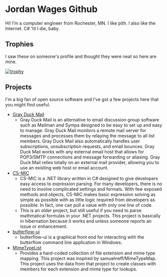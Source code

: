 # Jordan Wages Github
Hi! I’m a computer engineer from Rochester, MN. I like pith. I also like the Internet. C# 'til I die, baby.

## Trophies
I saw these on someone's profile and thought they were neat so here are mine.

[![trophy](https://github-profile-trophy.vercel.app/?username=wagesj45&theme=darkhub&column=4)](https://github.com/ryo-ma/github-profile-trophy)

## Projects
I'm a big fan of open source software and I've got a few projects here that you might find useful.

* [Gray Duck Mail](https://github.com/wagesj45/gray-duck-mail)
  - Gray Duck Mail is an alternative to email discussion group software such as Mailman and Sympa designed to be easy to set up and easy to manage. Gray Duck Mail monitors a remote mail server for messages and processes them by relaying the message to all list members. Gray Duck Mail also automatically handles user subscriptions, unsubscription requests, and email bounces. Gray Duck Mail works with any external email host that allows for POP3/SMTP connections and message forwarding or aliasing. Gray Duck Mail relies totally on an external mail provider, allowing you to use an existing web host or email account.
* [CS-MIC](https://github.com/wagesj45/cs-mic)
  - CS-MIC is a .NET library written in C# designed to give developers easy access to expression parsing. For many developers, there is no need to involve complicated settings and formats. With few exposed methods and objects, CS-MIC makes basic expression solving as simple as possible with as little logic required from developers as possible. In fact, one can pull a value with only one line of code.
  - This is an older project, but still useful if you need to parse mathmatical formulas in your .NET projects. This project is basically in hibernation because it works and unless someone reports an issue or enhancement.
* [butterflow-ui](https://github.com/wagesj45/butterflow-ui)
  - butterflow-ui is a graphical front end for interacting with the butterflow command line application in Windows.
* [MimeTypeList](https://github.com/wagesj45/MimeTypeList)
  - Provides a hard-coded collection of file extension and mime type mapping. This project was inspired by samuelneff/MimeTypeMap. This project uses the data from that project to create classes with members for each extension and mime type for lookups.
<!--
**wagesj45/wagesj45** is a ✨ _special_ ✨ repository because its `README.md` (this file) appears on your GitHub profile.

Here are some ideas to get you started:

- 🔭 I’m currently working on ...
- 🌱 I’m currently learning ...
- 👯 I’m looking to collaborate on ...
- 🤔 I’m looking for help with ...
- 💬 Ask me about ...
- 📫 How to reach me: ...
- 😄 Pronouns: ...
- ⚡ Fun fact: ...
-->
